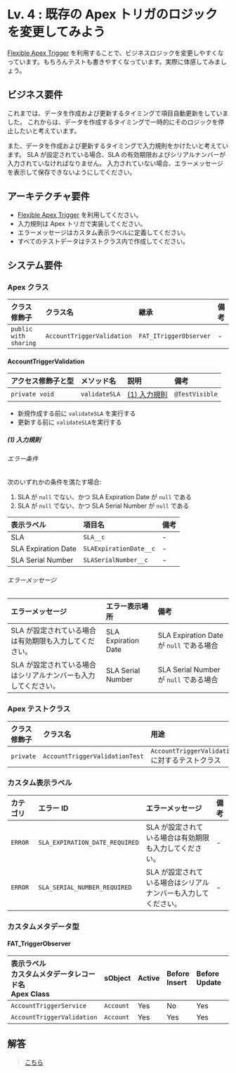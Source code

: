 # Lv. 4 : 既存の Apex トリガのロジックを変更してみよう

[Flexible Apex Trigger](https://github.com/takahitomiyamoto/flexible-apex-trigger#flexible-apex-trigger) を利用することで、ビジネスロジックを変更しやすくなっています。もちろんテストも書きやすくなっています。実際に体感してみましょう。

## ビジネス要件

これまでは、データを作成および更新するタイミングで項目自動更新をしていました。
これからは、データを作成するタイミングで一時的にそのロジックを停止したいと考えています。

また、データを作成および更新するタイミングで入力規則をかけたいと考えています。
SLA が設定されている場合、SLA の有効期限およびシリアルナンバーが入力されていなければなりません。
入力されていない場合、エラーメッセージを表示して保存できないようにしてください。

## アーキテクチャ要件

- [Flexible Apex Trigger](https://github.com/takahitomiyamoto/flexible-apex-trigger#flexible-apex-trigger) を利用してください。
- 入力規則は Apex トリガで実装してください。
- エラーメッセージはカスタム表示ラベルに定義してください。
- すべてのテストデータはテストクラス内で作成してください。

## システム要件

### Apex クラス

| クラス修飾子          | クラス名                   | 継承                   | 備考 |
| :-------------------- | :------------------------- | :--------------------- | :--- |
| `public with sharing` | `AccountTriggerValidation` | `FAT_ITriggerObserver` | -    |

#### AccountTriggerValidation

| アクセス修飾子と型 | メソッド名    | 説明                        | 備考           |
| :----------------- | :------------ | :-------------------------- | :------------- |
| `private void`     | `validateSLA` | [(1) 入力規則](#level-04-1) | `@TestVisible` |

- 新規作成する前に `validateSLA` を実行する
- 更新する前に `validateSLA`を実行する

<a id="level-04-1"></a>

##### (1) 入力規則

###### エラー条件

次のいずれかの条件を満たす場合:

1. SLA が `null` でない、かつ SLA Expiration Date が `null` である
1. SLA が `null` でない、かつ SLA Serial Number が `null` である

| 表示ラベル          | 項目名                 | 備考 |
| :------------------ | :--------------------- | :--- |
| SLA                 | `SLA__c`               | -    |
| SLA Expiration Date | `SLAExpirationDate__c` | -    |
| SLA Serial Number   | `SLASerialNumber__c`   | -    |

###### エラーメッセージ

| エラーメッセージ                                               | エラー表示場所      | 備考                                     |
| :------------------------------------------------------------- | :------------------ | :--------------------------------------- |
| SLA が設定されている場合は有効期限も入力してください。         | SLA Expiration Date | SLA Expiration Date が `null` である場合 |
| SLA が設定されている場合はシリアルナンバーも入力してください。 | SLA Serial Number   | SLA Serial Number が `null` である場合   |

### Apex テストクラス

| クラス修飾子 | クラス名                       | 用途                                                | 備考 |
| :----------- | :----------------------------- | :-------------------------------------------------- | :--- |
| `private`    | `AccountTriggerValidationTest` | `AccountTriggerValidation.cls` に対するテストクラス | -    |

### カスタム表示ラベル

| カテゴリ | エラー ID                      | エラーメッセージ                                               | 備考 |
| :------- | :----------------------------- | :------------------------------------------------------------- | :--- |
| `ERROR`  | `SLA_EXPIRATION_DATE_REQUIRED` | SLA が設定されている場合は有効期限も入力してください。         | -    |
| `ERROR`  | `SLA_SERIAL_NUMBER_REQUIRED`   | SLA が設定されている場合はシリアルナンバーも入力してください。 | -    |

### カスタムメタデータ型

#### FAT_TriggerObserver

| 表示ラベル<br>カスタムメタデータレコード名<br>Apex Class | sObject   | Active | Before<br>Insert | Before<br>Update | Before<br>Delete | After<br>Insert |
| :------------------------------------------------------- | :-------- | :----- | :--------------- | :--------------- | :--------------- | :-------------- |
| `AccountTriggerService`                                  | `Account` | Yes    | No               | Yes              | No               | No              |
| `AccountTriggerValidation`                               | `Account` | Yes    | Yes              | Yes              | No               | No              |

## 解答

> [こちら](level-04-answer.md)
